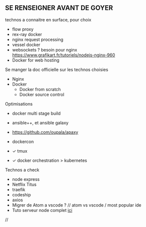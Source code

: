 SE RENSEIGNER AVANT DE GOYER
----------------------------
technos a connaitre en surface, pour choix

-	flow proxy
-	rex-ray docker
-	nginx request processing
-	vessel docker
-	websockets ? besoin pour nginx https://www.grafikart.fr/tutoriels/nodejs-nginx-960
-	Docker for web hosting

Se manger la doc officielle sur les technos choisies

- Nginx
- Docker
	- Docker from scratch
	- Docker source control


Optimisations

-	docker multi stage build
- ansible++, et ansible galaxy
-	https://github.com/oupala/apaxy
-	dockercon
	
-	✓ tmux
-	✓ docker orchestration > kubernetes
	
Technos a check

-	node express
-	Netflix Titus
-	traefik
-	codeship
-	axios
-	Migrer de Atom a vscode ? // atom vs vscode / most popular ide
-	Tuto serveur node complet [ici](https://www.youtube.com/watch?v=XCgCjasqEFo&list=PLQlWzK5tU-gDyxC1JTpyC2avvJlt3hrIh&index=2)



































//